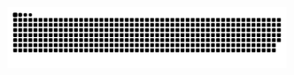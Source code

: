 <picture>
  <source media="(prefers-color-scheme: dark)" srcset="https://raw.githubusercontent.com/Miraitowa-Serein/Miraitowa-Serein/output/github-contribution-grid-snake-dark.svg">
  <source media="(prefers-color-scheme: light)" srcset="https://raw.githubusercontent.com/Miraitowa-Serein/Miraitowa-Serein/output/github-contribution-grid-snake.svg">
  <img alt="github contribution grid snake animation" src="https://raw.githubusercontent.com/Miraitowa-Serein/Miraitowa-Serein/output/github-contribution-grid-snake.svg">
</picture>
